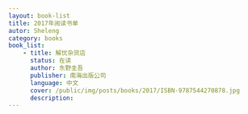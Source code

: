 ```yaml
---
layout: book-list
title: 2017年阅读书单
autor: Sheleng
category: books
book_list:
    - title: 解忧杂货店
      status: 在读
      author: 东野圭吾
      publisher: 南海出版公司
      language: 中文
      cover: /public/img/posts/books/2017/ISBN-9787544270878.jpg
      description:    
---
```

